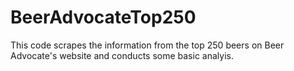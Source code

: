 # BeerAdvocateTop250
This code scrapes the information from the top 250 beers on Beer Advocate's website and conducts some basic analyis.
